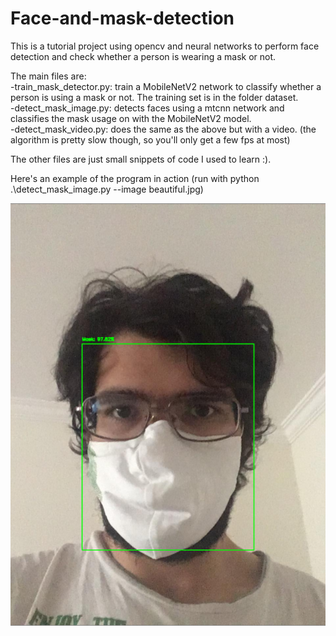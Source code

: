 # Face-and-mask-detection

This is a tutorial project using opencv and neural networks to perform face detection and check whether a person is wearing a mask or not.

The main files are:  
-train_mask_detector.py: train a MobileNetV2 network to classify whether a person is using a mask or not. The training set is in the folder dataset.  
-detect_mask_image.py: detects faces using a mtcnn network and classifies the mask usage on with the MobileNetV2 model.  
-detect_mask_video.py: does the same as the above but with a video. (the algorithm is pretty slow though, so you'll only get a few fps at most)

The other files are just small snippets of code I used to learn :).

Here's an example of the program in action (run with python .\detect_mask_image.py --image beautiful.jpg)

![alt text](https://github.com/IvanAndrushka/Face-and-mask-detection/blob/Master/mask_detected.png?raw=true)
